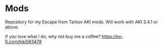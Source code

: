 # Mods
Repository for my Escape from Tarkov AKI mods.
Will work with AKI 3.4.1 or above.

If you love what I do, why not buy me a coffee? https://ko-fi.com/kiki563478
